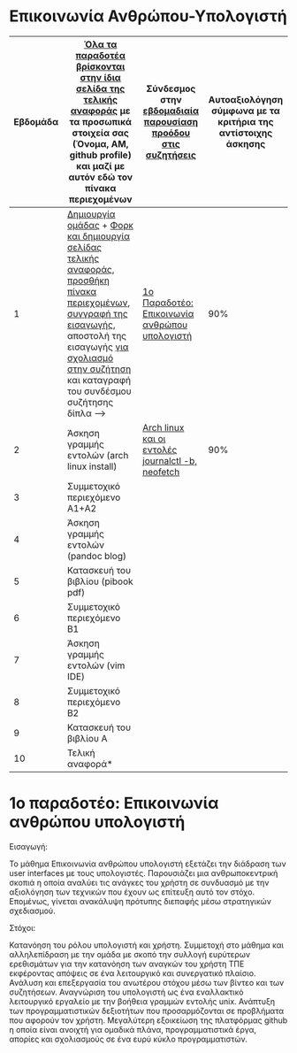 # Επικοινωνία Ανθρώπου-Υπολογιστή


| Εβδομάδα | [Όλα τα παραδοτέα βρίσκονται στην ίδια σελίδα της τελικής αναφοράς](https://courses-ionio.github.io/help/deliverables/) με τα προσωπικά στοιχεία σας (Όνομα, ΑΜ, github profile) και μαζί με αυτόν εδώ τον πίνακα περιεχομένων | Σύνδεσμος στην [εβδομαδιαία παρουσίαση προόδου στις συζητήσεις](https://github.com/courses-ionio/help/discussions/categories/show-and-tell) | Αυτοαξιολόγηση σύμφωνα με τα κριτήρια της αντίστοιχης άσκησης |
| --- | --- | --- | --- |
| 1 |  [Δημιουργία ομάδας](https://github.com/courses-ionio/hci/discussions/1794) + [Φορκ και δημιουργία σελίδας τελικής αναφοράς](https://courses-ionio.github.io/help/guide/), [προσθήκη πίνακα περιεχομένων](https://raw.githubusercontent.com/courses-ionio/hci/master/README.md), [συγγραφή της εισαγωγής](https://courses-ionio.github.io/help/intro/), αποστολή της εισαγωγής [για σχολιασμό στην συζήτηση](https://github.com/courses-ionio/help/discussions/categories/show-and-tell) και καταγραφή του συνδέσμου συζήτησης δίπλα --> |[1ο Παραδοτέο: Επικοινωνία ανθρώπου υπολογιστή](https://github.com/courses-ionio/hci/discussions/1960) |               90% |
| 2 | Άσκηση γραμμής εντολών (arch linux install) |[Arch linux και οι εντολές journalctl -b, neofetch](https://github.com/courses-ionio/hci/discussions/1971) | 90% |
| 3 | Συμμετοχικό περιεχόμενο A1+A2 | | |
| 4 | Άσκηση γραμμής εντολών (pandoc blog) | | |
| 5 | Κατασκευή του βιβλίου (pibook pdf) | | |
| 6 | Συμμετοχικό περιεχόμενο B1 | | |
| 7 | Άσκηση γραμμής εντολών (vim IDE) | | |
| 8 | Συμμετοχικό περιεχόμενο B2 | | |
| 9 | Κατασκευή του βιβλίου A | | |
| 10 | Τελική αναφορά* | | |

# 1ο παραδοτέο: Επικοινωνία ανθρώπου υπολογιστή

Εισαγωγή:

Το μάθημα Επικοινωνία ανθρώπου υπολογιστή εξετάζει την διάδραση των user interfaces με τους υπολογιστές. Παρουσιάζει μια ανθρωποκεντρική σκοπιά η οποία αναλύει τις ανάγκες του χρήστη σε συνδυασμό με την αξιολόγηση των τεχνικών που έχουν ως επίτευξη αυτό τον στόχο. Επομένως, γίνεται ανακάλυψη πρότυπης διεπαφής μέσω στρατηγικών σχεδιασμού.

Στόχοι:

Κατανόηση του ρόλου υπολογιστή και χρήστη.
Συμμετοχή στο μάθημα και αλληλεπίδραση με την ομάδα με σκοπό την συλλογή ευρύτερων ερεθισμάτων για την κατανόηση των αναγκών του χρήστη ΤΠΕ εκφέροντας απόψεις σε ένα λειτουργικό και συνεργατικό πλαίσιο.
Ανάλυση και επεξεργασία του ανωτέρου στόχου μέσω των βίντεο και των συζητήσεων.
Αναγνώριση του υπολογιστή ως ένα εναλλακτικό λειτουργικό εργαλείο με την βοήθεια γραμμών εντολής unix. Ανάπτυξη των προγραμματιστικών δεξιοτήτων που προσαρμόζονται σε προβλήματα που αφορούν τον χρήστη.
Μεγαλύτερη εξοικείωση της πλατφόρμας github η οποία είναι ανοιχτή για ομαδικά πλάνα, προγραμματιστικά έργα, απορίες και σχολιασμούς σε ένα ευρύ κύκλο προγραμματιστών.







